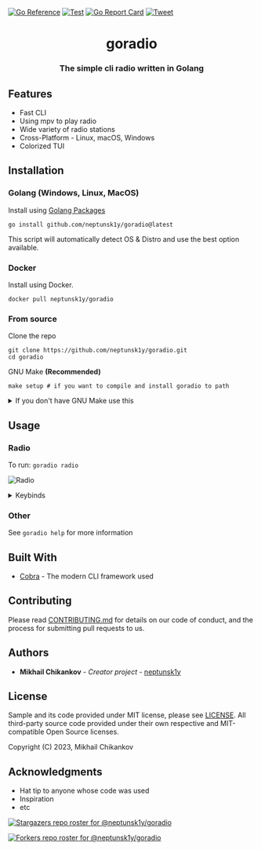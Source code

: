 [![Go Reference](https://pkg.go.dev/badge/github.com/neptunsk1y/goradio.svg)](https://pkg.go.dev/github.com/neptunsk1y/goradio)
[![Test](https://github.com/neptunsk1y/goradio/actions/workflows/test.yml/badge.svg)](https://github.com/neptunsk1y/radiorecord/actions/workflows/test.yml)
[![Go Report Card](https://goreportcard.com/badge/github.com/neptunsk1y/goradio)](https://goreportcard.com/report/github.com/neptunsk1y/goradio)
[![Tweet](https://img.shields.io/twitter/url/http/shields.io.svg?style=social)](https://twitter.com/intent/tweet?text=Get%20over%20170%20free%20design%20blocks%20based%20on%20Bootstrap%204&url=https://www.froala.com/design-blocks&via=froala&hashtags=bootstrap,design,templates,blocks,developers)
<h1 align="center">goradio</h1>

<h3 align="center">The simple cli radio written in Golang<h3><h2>Features</h2>

- Fast CLI
- Using mpv to play radio
- Wide variety of radio stations
- Cross-Platform - Linux, macOS, Windows
- Colorized TUI

<h2>Installation</h2>

<h3>Golang (Windows, Linux, MacOS)</h3>

Install using [Golang Packages](https://pkg.go.dev/github.com/neptunsk1y/goradio)

```shell
go install github.com/neptunsk1y/goradio@latest
```

This script will automatically detect OS & Distro and use the best option available.

<h3>Docker</h3>

Install using Docker.

```shell
docker pull neptunsk1y/goradio
```

<h3> From source </h3>

Clone the repo
```shell
git clone https://github.com/neptunsk1y/goradio.git
cd goradio
```

GNU Make **(Recommended)**
```shell
make setup # if you want to compile and install goradio to path
```

<details>
<summary>If you don't have GNU Make use this</summary>


```shell
# To build
go build

# To install
go install
```

</details>

<h2>Usage</h2>

<h3>Radio</h3>

To run: `goradio radio`

![Radio](https://github.com/neptunsk1y/goradio/blob/main/assets/goradio.gif?raw=true)

<details>
<summary>Keybinds</summary>

| Bind         | Description       |
|--------------|-------------------|
| <kbd>↑</kbd> | Prev/Up station   |
| <kbd>↓</kbd> | Next/Down station |
| <kbd>→</kbd> | Next page         |
| <kbd>←</kbd> | Prev page         | 
| <kbd>/</kbd> | Search            |
</details>


<h3>Other</h3>

See `goradio help` for more information

<h2> Built With </h2>

* [Cobra](https://cobra.dev/) - The modern CLI framework used

<h2> Contributing </h2>

Please read [CONTRIBUTING.md](https://github.com/neptunsk1y/goradio/blob/main/CONTRIBUTING.md) for details on our code of conduct, and the process for submitting pull requests to us.

<h2> Authors </h2>

* **Mikhail Chikankov** - *Creator project* - [neptunsk1y](https://github.com/neptunsk1y)


<h2>License</h2>

Sample and its code provided under MIT license, please see [LICENSE](/LICENSE). All third-party source code provided
under their own respective and MIT-compatible Open Source licenses.

Copyright (C) 2023, Mikhail Chikankov


<h2> Acknowledgments </h2>

* Hat tip to anyone whose code was used
* Inspiration
* etc
  
[![Stargazers repo roster for @neptunsk1y/goradio](https://reporoster.com/stars/neptunsk1y/goradio)](https://github.com/neptunsk1y/goradio/stargazers)

[![Forkers repo roster for @neptunsk1y/goradio](https://reporoster.com/forks/neptunsk1y/goradio)](https://github.com/neptunsk1y/goradio/network/members)

